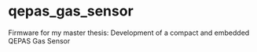 # qepas_gas_sensor
Firmware for my master thesis: Development of a compact and embedded QEPAS Gas Sensor
